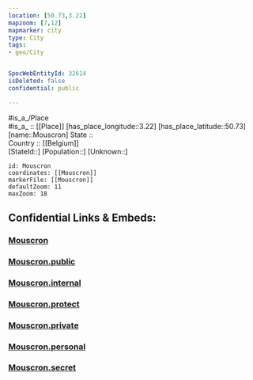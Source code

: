 ```yaml
---
location: [50.73,3.22] 
mapzoom: [7,12] 
mapmarker: city 
type: City
tags:
- geo/City


SpocWebEntityId: 32614
isDeleted: false
confidential: public

---
```

#is_a_/Place  
#is_a_ :: [[Place]] 
[has_place_longitude::3.22] 
[has_place_latitude::50.73] 
[name::Mouscron] 
State ::  
Country :: [[Belgium]]  
[StateId::] 
[Population::] 
[Unknown::] 


```leaflet
id: Mouscron
coordinates: [[Mouscron]] 
markerFile: [[Mouscron]] 
defaultZoom: 11 
maxZoom: 18
```


## Confidential Links & Embeds: 

### [Mouscron](/_Standards/Earth/Continent/Europe/Europe~West/Belgium/Regions~Belgium/Wallonie/counties~Wallonie/Hainaut/City/Mouscron.md) 

### [Mouscron.public](/_public/Earth/Continent/Europe/Europe~West/Belgium/Regions~Belgium/Wallonie/counties~Wallonie/Hainaut/City/Mouscron.public.md) 

### [Mouscron.internal](/_internal/Earth/Continent/Europe/Europe~West/Belgium/Regions~Belgium/Wallonie/counties~Wallonie/Hainaut/City/Mouscron.internal.md) 

### [Mouscron.protect](/_protect/Earth/Continent/Europe/Europe~West/Belgium/Regions~Belgium/Wallonie/counties~Wallonie/Hainaut/City/Mouscron.protect.md) 

### [Mouscron.private](/_private/Earth/Continent/Europe/Europe~West/Belgium/Regions~Belgium/Wallonie/counties~Wallonie/Hainaut/City/Mouscron.private.md) 

### [Mouscron.personal](/_personal/Earth/Continent/Europe/Europe~West/Belgium/Regions~Belgium/Wallonie/counties~Wallonie/Hainaut/City/Mouscron.personal.md) 

### [Mouscron.secret](/_secret/Earth/Continent/Europe/Europe~West/Belgium/Regions~Belgium/Wallonie/counties~Wallonie/Hainaut/City/Mouscron.secret.md)

